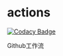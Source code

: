 # actions

[![Codacy Badge](https://api.codacy.com/project/badge/Grade/62fb1240b10e4b2d921acae4fcbb5135)](https://app.codacy.com/gh/ihub-pub/actions?utm_source=github.com&utm_medium=referral&utm_content=ihub-pub/actions&utm_campaign=Badge_Grade_Settings)

Github工作流
